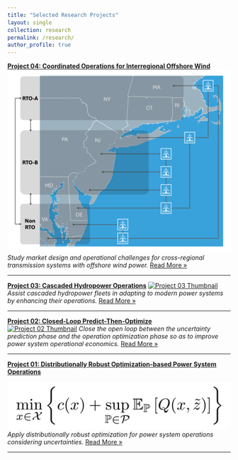 ```yaml
---
title: "Selected Research Projects"
layout: single
collection: research
permalink: /research/
author_profile: true
---
```


**[Project 04: Coordinated Operations for Interregional Offshore Wind](/research/Project_04_DOE_Offshore/)**  
[![Project 04 Thumbnail](/assets/images/Project_04_Fig01_Title.gif)](/research/Project_04_DOE_Offshore/)
_Study market design and operational challenges for cross-regional transmission systems with offshore wind power._ [Read More »](/research/Project_04_DOE_Offshore/)

---

**[Project 03: Cascaded Hydropower Operations](/research/Project_03_DOE_PGE/)**
[![Project 03 Thumbnail](/assets/images/Project_03_Fig01_Title.jpg)](/research/Project_03_DOE_PGE/)
_Assist cascaded hydropower fleets in adapting to modern power systems by enhancing their operations._ [Read More »](/research/Project_03_DOE_PGE/)

---

**[Project 02: Closed-Loop Predict-Then-Optimize](/research/Project_02_CPO/)**  
[![Project 02 Thumbnail](/assets/images/Project_02_Fig01_Title.gif)](/research/Project_02_CPO/)
_Close the open loop between the uncertainty prediction phase and the operation optimization phase so as to improve power system operational economics._ [Read More »](/research/Project_02_CPO/)

---

**[Project 01: Distributionally Robust Optimization-based Power System Operations](/research/Project_01_DRO/)**

[![Project 01 Thumbnail](/assets/images/Project_01_Fig01_Title.gif)](/research/Project_01_DRO/)
_Apply distributionally robust optimization for power system operations considering uncertainties._ [Read More »](/research/Project_01_DRO/)

---


